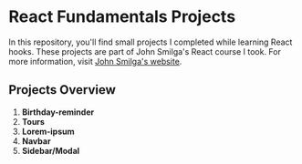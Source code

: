 # React Fundamentals Projects

In this repository, you'll find small projects I completed while learning React hooks.
These projects are part of John Smilga's React course I took. For more information, visit [John Smilga's website](https://johnsmilga.com/).

## Projects Overview

1. **Birthday-reminder**
2. **Tours**
3. **Lorem-ipsum**
4. **Navbar**
5. **Sidebar/Modal**



